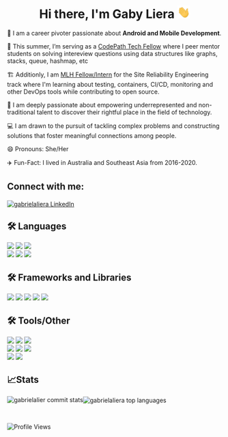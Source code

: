 <h1 align="center"> Hi there, I'm Gaby Liera <img src="https://raw.githubusercontent.com/gabrielaliera/gabrielaliera/master/wave.gif" width="30px"></h1>

🔭 I am a career pivoter passionate about **Android and Mobile Development**. <br>

🌱 This summer, I’m serving as a [CodePath Tech Fellow](https://www.codepath.org/tech-fellow-program) where I peer mentor students on solving intereview questions using data structures like graphs, stacks, queue, hashmap, etc <br>

🏗️ Additionly, I am [MLH Fellow/Intern](https://fellowship.mlh.io/programs/site-reliability-engineering) for the Site Reliability Engineering track where I'm learning about testing, containers, CI/CD, monitoring and other DevOps tools while contributing to open source.

💖 I am deeply passionate about empowering underrepresented and non-traditional talent to discover their rightful place in the field of technology.<br>

💻 I am drawn to the pursuit of tackling complex problems and constructing solutions that foster meaningful connections among people.<br>

😄 Pronouns: She/Her <br>

:airplane: Fun-Fact: I lived in Australia and Southeast Asia from 2016-2020.
 
<h2>Connect with me:</h2> <a href="https://www.linkedin.com/in/gabrielaliera/" target="blank"><img align="center" src="https://raw.githubusercontent.com/rahuldkjain/github-profile-readme-generator/master/src/images/icons/Social/linked-in-alt.svg" alt="gabrielaliera LinkedIn" height="30" width="40" /></a>


## :hammer_and_wrench: Languages
<div styles="display:flex">
<img src="https://img.shields.io/badge/Java-ED8B00?style=for-the-badge&logo=java&logoColor=white" />
<img src="https://img.shields.io/badge/Kotlin-0095D5?&style=for-the-badge&logo=kotlin&logoColor=white" />
<img src="https://img.shields.io/badge/Python-FFD43B?style=for-the-badge&logo=python&logoColor=blue" />
 <br>
<img src="https://img.shields.io/badge/JavaScript-323330?style=for-the-badge&logo=javascript&logoColor=F7DF1E" />
<img src="https://img.shields.io/badge/HTML5-E34F26?style=for-the-badge&logo=html5&logoColor=white" />
<img src="https://img.shields.io/badge/CSS3-1572B6?style=for-the-badge&logo=css3&logoColor=white" />


## :hammer_and_wrench: Frameworks and Libraries
<img src="https://img.shields.io/badge/React-20232A?style=for-the-badge&logo=react&logoColor=61DAFB"/>
<img src="https://img.shields.io/badge/Numpy-777BB4?style=for-the-badge&logo=numpy&logoColor=white"/>
<img src="https://img.shields.io/badge/Pandas-2C2D72?style=for-the-badge&logo=pandas&logoColor=white" />
<img src="https://img.shields.io/badge/scikit_learn-F7931E?style=for-the-badge&logo=scikit-learn&logoColor=white" />
<img src="https://img.shields.io/badge/Flask-000000?style=for-the-badge&logo=flask&logoColor=white" />

  
## :hammer_and_wrench: Tools/Other
<img src="https://img.shields.io/badge/VSCode-0078D4?style=for-the-badge&logo=visual%20studio%20code&logoColor=white" />
<img src="https://img.shields.io/badge/Android_Studio-3DDC84?style=for-the-badge&logo=android-studio&logoColor=white" />
<img src="https://img.shields.io/badge/Jupyter-F37626.svg?&style=for-the-badge&logo=Jupyter&logoColor=white" />
<br>
<img src="https://img.shields.io/badge/Linux-FCC624?style=for-the-badge&logo=linux&logoColor=black" />
<img src="https://img.shields.io/badge/VirtualBox-21416b?style=for-the-badge&logo=VirtualBox&logoColor=white" />
<img src="https://img.shields.io/badge/Amazon_AWS-FF9900?style=for-the-badge&logo=amazonaws&logoColor=white" />
<br>
<img src="https://img.shields.io/badge/MariaDB-003545?style=for-the-badge&logo=mariadb&logoColor=white" />
<img src="https://img.shields.io/badge/MySQL-005C84?style=for-the-badge&logo=mysql&logoColor=white" />

## :chart_with_upwards_trend:Stats 

<p>
  <img align="left" src="https://github-readme-stats.vercel.app/api?username=gabrielaliera&theme=react&show_icons=true&hide_border=false&count_private=true" alt="gabrielalier commit stats"/>
</p>
<p>
 <img align="center" src="https://github-readme-stats.vercel.app/api/top-langs/?username=gabrielaliera&hide=jupyter%20notebook&theme=react&show_icons=true&hide_border=false&exclude_repo=DataStructures_Algorithms_Class&layout=compact" alt="gabrielaliera top languages"/>
</p>
<br/>  

 ![Profile Views](https://komarev.com/ghpvc/?username=gabrielaliera)


<!--

**gabrielaliera/gabrielaliera** is a ✨ _special_ ✨ repository because its `README.md` (this file) appears on your GitHub profile.
[![My GitHub stats-Light](https://github-readme-stats.vercel.app/api?username=gabrielaliera&show_icons=true&theme=default#gh-light-mode-only)](https://github.com/gabrielaliera/github-readme-stats#gh-light-mode-only)
Here are some ideas to get you started:

- 🔭 I’m a Computer Programming and Computer Science student at Mount San Antonio College
- 🌱 I’m currently learning ...
- 👯 I’m looking to collaborate on ...
- 🤔 I’m looking for help with ...
- 💬 Ask me about ...
- 📫 How to reach me: ...
- 😄 Pronouns: ...
- ⚡ Fun fact: I lived in Australia and South East Asia from 2016-2020
👋👋
-->
